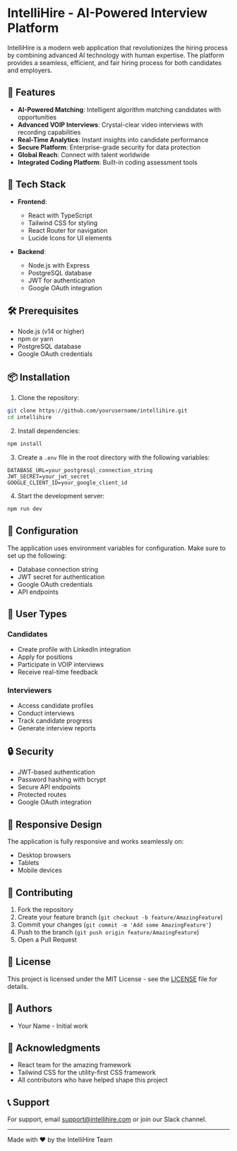# IntelliHire - AI-Powered Interview Platform

IntelliHire is a modern web application that revolutionizes the hiring process by combining advanced AI technology with human expertise. The platform provides a seamless, efficient, and fair hiring process for both candidates and employers.

## 🌟 Features

- **AI-Powered Matching**: Intelligent algorithm matching candidates with opportunities
- **Advanced VOIP Interviews**: Crystal-clear video interviews with recording capabilities
- **Real-Time Analytics**: Instant insights into candidate performance
- **Secure Platform**: Enterprise-grade security for data protection
- **Global Reach**: Connect with talent worldwide
- **Integrated Coding Platform**: Built-in coding assessment tools

## 🚀 Tech Stack

- **Frontend**:
  - React with TypeScript
  - Tailwind CSS for styling
  - React Router for navigation
  - Lucide Icons for UI elements

- **Backend**:
  - Node.js with Express
  - PostgreSQL database
  - JWT for authentication
  - Google OAuth integration

## 🛠️ Prerequisites

- Node.js (v14 or higher)
- npm or yarn
- PostgreSQL database
- Google OAuth credentials

## 📦 Installation

1. Clone the repository:
```bash
git clone https://github.com/yourusername/intellihire.git
cd intellihire
```

2. Install dependencies:
```bash
npm install
```

3. Create a `.env` file in the root directory with the following variables:
```env
DATABASE_URL=your_postgresql_connection_string
JWT_SECRET=your_jwt_secret
GOOGLE_CLIENT_ID=your_google_client_id
```

4. Start the development server:
```bash
npm run dev
```

## 🔧 Configuration

The application uses environment variables for configuration. Make sure to set up the following:

- Database connection string
- JWT secret for authentication
- Google OAuth credentials
- API endpoints

## 👥 User Types

### Candidates
- Create profile with LinkedIn integration
- Apply for positions
- Participate in VOIP interviews
- Receive real-time feedback

### Interviewers
- Access candidate profiles
- Conduct interviews
- Track candidate progress
- Generate interview reports

## 🔒 Security

- JWT-based authentication
- Password hashing with bcrypt
- Secure API endpoints
- Protected routes
- Google OAuth integration

## 📱 Responsive Design

The application is fully responsive and works seamlessly on:
- Desktop browsers
- Tablets
- Mobile devices

## 🤝 Contributing

1. Fork the repository
2. Create your feature branch (`git checkout -b feature/AmazingFeature`)
3. Commit your changes (`git commit -m 'Add some AmazingFeature'`)
4. Push to the branch (`git push origin feature/AmazingFeature`)
5. Open a Pull Request

## 📄 License

This project is licensed under the MIT License - see the [LICENSE](LICENSE) file for details.

## 👥 Authors

- Your Name - Initial work

## 🙏 Acknowledgments

- React team for the amazing framework
- Tailwind CSS for the utility-first CSS framework
- All contributors who have helped shape this project

## 📞 Support

For support, email support@intellihire.com or join our Slack channel.

---

Made with ❤️ by the IntelliHire Team
